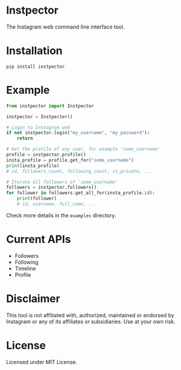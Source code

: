 # Instpector

The Instagram web command line interface tool.

# Installation

```
pip install instpector
```

# Example

```python
from instpector import Instpector

instpector = Instpector()

# Login to Instagram web
if not instpector.login("my_username", "my_password"):
    return

# Get the profile of any user, for example 'some_username'
profile = instpector.profile()
insta_profile = profile.get_for("some_username")
print(insta_profile)
# id, followers_count, following_count, is_private, ... 

# Iterate all followers of 'some_username'
followers = instpector.followers()
for follower in followers.get_all_for(insta_profile.id):
    print(follower)
    # id, username, full_name, ...
```

Check more details in the `examples` directory.

# Current APIs

- Followers   
- Following   
- Timeline   
- Profile   

# Disclaimer

This tool is not affiliated with, authorized, maintained or endorsed by Instagram or any of its affiliates or subsidiaries. Use at your own risk.

# License

Licensed under MIT License.